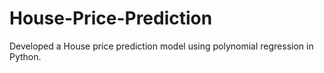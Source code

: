 # House-Price-Prediction
Developed a House price prediction model using polynomial regression in Python.
